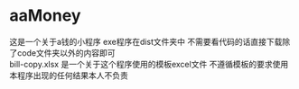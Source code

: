 # aaMoney
这是一个关于a钱的小程序 exe程序在dist文件夹中 不需要看代码的话直接下载除了code文件夹以外的内容即可<br>
bill-copy.xlsx 是一个关于这个程序使用的模板excel文件 不遵循模板的要求使用本程序出现的任何结果本人不负责
